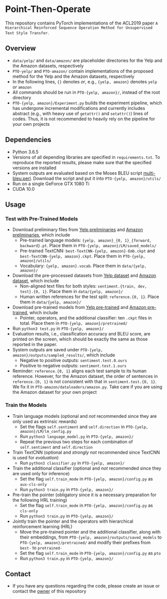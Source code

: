 # Point-Then-Operate
This repository contains PyTorch implementations of the ACL2019 paper `A Hierarchical Reinforced Sequence Operation Method for Unsupervised Text Style Transfer`.

## Overview
* `data/yelp/` and `data/amazon/` are placeholder directories for the Yelp and the Amazon datasets, respectively
* `PTO-yelp/` and `PTO-amazon/` contain implementations of the proposed method for the Yelp and the Amazon datasets, respectively
* In the following lines, `{}` denotes *or*, e.g., `{yelp, amazon}` denotes `yelp` *or* `amazon`
* All commands should be run in `PTO-{yelp, amazon}/`, instead of the root directory
* `PTO-{yelp, amazon}/Experiment.py` builds the experiment pipeline, which has undergone incremental modifications and currently includes abstract (e.g., with heavy use of `getattr()` and `setattr()`) lines of codes. Thus, it is not recommended to heavily rely on the pipeline for your own projects

## Dependencies
* Python 3.6.5
* Versions of all depending libraries are specified in `requirements.txt`. To reproduce the reported results, please make sure that the specified versions are installed
* System outputs are evaluated based on the Moses BLEU script [multi-bleu.perl](https://github.com/moses-smt/mosesdecoder/blob/master/scripts/generic/multi-bleu.perl). Download the script and put it into `PTO-{yelp, amazon}/utils/`
* Run on a single GeForce GTX 1080 Ti
* CUDA 10.0

## Usage
### Test with Pre-Trained Models
* Download preliminary files from [Yelp preliminaries](https://drive.google.com/open?id=1N3-TvOvuG79LD6wrAnSB_645GDXZ_Mn1) and [Amazon preliminaries](https://drive.google.com/open?id=1ODbQT3c85dhOygsGSUjXH-_Uw3fn1g2r), which include
    - Pre-trained language models: `{yelp, amazon}_{0, 1}_{forward, backward}.pt`. Place them in `PTO-{yelp, amazon}/LM/saved_models/`
    - Pre-trained TextCNN: `best-TextCNN-{yelp, amazon}-Emb.ckpt` and  `best-TextCNN-{yelp, amazon}.ckpt`. Place them in `PTO-{yelp, amazon}/utils/`
    - Vocabulary: `{yelp, amazon}.vocab`. Place them in `data/{yelp, amazon}/`
* Download the pre-processed datasets from [Yelp dataset](https://github.com/lijuncen/Sentiment-and-Style-Transfer/tree/master/data/yelp) and [Amazon dataset](https://github.com/lijuncen/Sentiment-and-Style-Transfer/tree/master/data/amazon), which include
    - Non-aligned text files for both styles: `sentiment.{train, dev, test}.{0, 1}`. Place them in `data/{yelp, amazon}/`
    - Human written references for the test split: `reference.{0, 1}`. Place them in `data/{yelp, amazon}/`
* Download pre-trained models from [Yelp pre-trained](https://drive.google.com/open?id=1Po31UZEnKLaYt5JP3fLzNr5JZWKwLLmK) and [Amazon pre-trained](https://drive.google.com/open?id=197JPnfLUN-C9AzntmUrR_zUvcjvO8ArJ), which include
    - Pointer, operators, and the additional classifier: ten `.ckpt` files in total. Place them in `PTO-{yelp, amazon}/pretrained/`
* Run `python3 test.py` in `PTO-{yelp, amazon}/`
* Evaluation results, i.e., classification accuracy and BLEU score, are printed on the screen, which should be exactly the same as those reported in the paper.
* System outputs are saved under `PTO-{yelp, amazon}/outputs/sampled_results/`, which include
    - Negative to positive outputs: `sentiment.test.0.ours`
    - Positive to negative outputs: `sentiment.test.1.ours`
* Reminder: `reference.{0, 1}` aligns each test sample to its human reference. However, for the Amazon dataset, the order of sentences in `reference.{0, 1}` is not consistent with that in `sentiment.test.{0, 1}`. We fix it in `PTO-amazon/dataloaders/amazon.py`. Take care if you are using the Amazon dataset for your own project

### Train the Models
* Train language models (optional and *not* recommended since they are only used as extrinsic rewards)
    - Set the flags `self.sentiment` and `self.direction` in `PTO-{yelp, amazon}/LM/lm_config.py`
    - Run `python3 language_model.py` in `PTO-{yelp, amazon}/`
    - Repeat the previous two steps for each combination of `self.sentiment` and `self.direction`
* Train TextCNN (optional and *strongly not* recommended since TextCNN is used for *evaluation*)
    - Run `python3 classifier.py` in `PTO-{yelp, amazon}/`
* Train the additional classifier (optional and *not* recommended since they are used only for inference)
    - Set the flag `self.train_mode` in `PTO-{yelp, amazon}/config.py` as `aux-cls-only`
    - Run `python3 train.py` in `PTO-{yelp, amazon}/`
* Pre-train the pointer (obligatory since it is a necessary preparation for the following HRL training)
    - Set the flag `self.train_mode` in `PTO-{yelp, amazon}/config.py` as `cls-only`
    - Run `python3 train.py` in `PTO-{yelp, amazon}/`
* Jointly train the pointer and the operators with hierarchical reinforcement learning (HRL)
    - Move the pre-trained pointer and the additional classifier, along with their embeddings, from `PTO-{yelp, amazon}/outputs/saved_models` to `PTO-{yelp, amazon}/pretrained/` and modify their prefixes from `best-` to `pretrained-`
    - Set the flag `self.train_mode` in `PTO-{yelp, amazon}/config.py` as `pto`
    - Run `python3 train.py` in `PTO-{yelp, amazon}/`
    
## Contact
* If you have any questions regarding the code, please create an issue or contact the [owner](https://github.com/ChenWu98) of this repository
